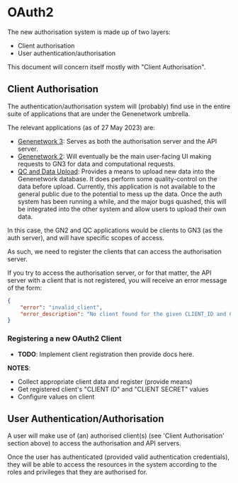 # OAuth2

The new authorisation system is made up of two layers:

- Client authorisation
- User authentication/authorisation

This document will concern itself mostly with "Client Authorisation".

## Client Authorisation

The authentication/authorisation system will (probably) find use in the entire
suite of applications that are under the Genenetwork umbrella.

The relevant applications (as of 27 May 2023) are:

- [Genenetwork 3](https://github.com/genenetwork/genenetwork3): Serves as both
  the authorisation server and the API server.
- [Genenetwork 2](https://github.com/genenetwork/genenetwork2): Will eventually
  be the main user-facing UI making requests to GN3 for data and computational
  requests.
- [QC and Data Upload](https://gitlab.com/fredmanglis/gnqc_py): Provides a means
  to upload new data into the Genenetwork database. It does perform some
  quality-control on the data before upload. Currently, this application is not
  available to the general public due to the potential to mess up the data. Once
  the auth system has been running a while, and the major bugs quashed, this
  will be integrated into the other system and allow users to upload their own
  data.

In this case, the GN2 and QC applications would be clients to GN3 (as the auth
server), and will have specific scopes of access.

As such, we need to register the clients that can access the authorisation
server.

If you try to access the authorisation server, or for that matter, the API
server with a client that is not registered, you will receive an error message
of the form:

```json
{
    "error": "invalid_client",
    "error_description": "No client found for the given CLIENT_ID and CLIENT_SECRET."
}
```

### Registering a new OAuth2 Client

- **TODO**: Implement client registration then provide docs here.

**NOTES**:

- Collect appropriate client data and register (provide means)
- Get registered client's "CLIENT ID" and "CLIENT SECRET" values
- Configure values on client

## User Authentication/Authorisation

A user will make use of (an) authorised client(s) (see 'Client Authorisation'
section above) to access the authorisation and API servers.

Once the user has authenticated (provided valid authentication credentials),
they will be able to access the resources in the system according to the roles
and privileges that they are authorised for.
